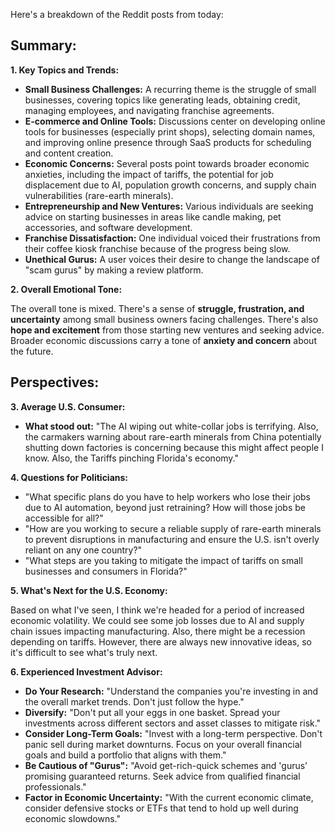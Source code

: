 Here's a breakdown of the Reddit posts from today:

## Summary:

**1. Key Topics and Trends:**

*   **Small Business Challenges:** A recurring theme is the struggle of small businesses, covering topics like generating leads, obtaining credit, managing employees, and navigating franchise agreements.
*   **E-commerce and Online Tools:** Discussions center on developing online tools for businesses (especially print shops), selecting domain names, and improving online presence through SaaS products for scheduling and content creation.
*   **Economic Concerns:** Several posts point towards broader economic anxieties, including the impact of tariffs, the potential for job displacement due to AI, population growth concerns, and supply chain vulnerabilities (rare-earth minerals).
*   **Entrepreneurship and New Ventures:** Various individuals are seeking advice on starting businesses in areas like candle making, pet accessories, and software development.
*   **Franchise Dissatisfaction:** One individual voiced their frustrations from their coffee kiosk franchise because of the progress being slow.
*   **Unethical Gurus:** A user voices their desire to change the landscape of "scam gurus" by making a review platform.

**2. Overall Emotional Tone:**

The overall tone is mixed. There's a sense of **struggle, frustration, and uncertainty** among small business owners facing challenges. There's also **hope and excitement** from those starting new ventures and seeking advice. Broader economic discussions carry a tone of **anxiety and concern** about the future.

## Perspectives:

**3. Average U.S. Consumer:**

*   **What stood out:** "The AI wiping out white-collar jobs is terrifying. Also, the carmakers warning about rare-earth minerals from China potentially shutting down factories is concerning because this might affect people I know. Also, the Tariffs pinching Florida's economy."

**4. Questions for Politicians:**

*   "What specific plans do you have to help workers who lose their jobs due to AI automation, beyond just retraining? How will those jobs be accessible for all?"
*   "How are you working to secure a reliable supply of rare-earth minerals to prevent disruptions in manufacturing and ensure the U.S. isn't overly reliant on any one country?"
*   "What steps are you taking to mitigate the impact of tariffs on small businesses and consumers in Florida?"

**5. What's Next for the U.S. Economy:**

Based on what I've seen, I think we're headed for a period of increased economic volatility. We could see some job losses due to AI and supply chain issues impacting manufacturing. Also, there might be a recession depending on tariffs. However, there are always new innovative ideas, so it's difficult to see what's truly next.

**6. Experienced Investment Advisor:**

*   **Do Your Research:** "Understand the companies you're investing in and the overall market trends. Don't just follow the hype."
*   **Diversify:** "Don't put all your eggs in one basket. Spread your investments across different sectors and asset classes to mitigate risk."
*   **Consider Long-Term Goals:** "Invest with a long-term perspective. Don't panic sell during market downturns. Focus on your overall financial goals and build a portfolio that aligns with them."
*   **Be Cautious of "Gurus":** "Avoid get-rich-quick schemes and 'gurus' promising guaranteed returns. Seek advice from qualified financial professionals."
*   **Factor in Economic Uncertainty:** "With the current economic climate, consider defensive stocks or ETFs that tend to hold up well during economic slowdowns."
